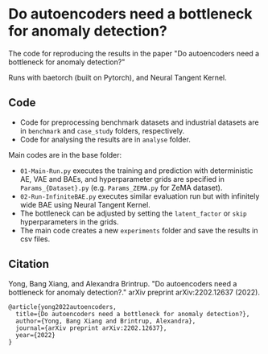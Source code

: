 # Do autoencoders need a bottleneck for anomaly detection?

The code for reproducing the results in the paper "Do autoencoders need a bottleneck for anomaly detection?" 

Runs with baetorch (built on Pytorch), and Neural Tangent Kernel.

## Code

- Code for preprocessing benchmark datasets and industrial datasets are in `benchmark` and `case_study` folders, respectively.
- Code for analysing the results are in `analyse` folder.

Main codes are in the base folder:
- `01-Main-Run.py` executes the training and prediction with deterministic AE, VAE and BAEs, and hyperparameter grids are specified in `Params_{Dataset}.py` (e.g. `Params_ZEMA.py` for ZeMA dataset). 
- `02-Run-InfiniteBAE.py` executes similar evaluation run but with infinitely wide BAE using Neural Tangent Kernel.
- The bottleneck can be adjusted by setting the `latent_factor` or `skip` hyperparameters in the grids.
- The main code creates a new `experiments` folder and save the results in csv files.
## Citation

Yong, Bang Xiang, and Alexandra Brintrup. "Do autoencoders need a bottleneck for anomaly detection?." arXiv preprint arXiv:2202.12637 (2022).

```
@article{yong2022autoencoders,
  title={Do autoencoders need a bottleneck for anomaly detection?},
  author={Yong, Bang Xiang and Brintrup, Alexandra},
  journal={arXiv preprint arXiv:2202.12637},
  year={2022}
}
```


